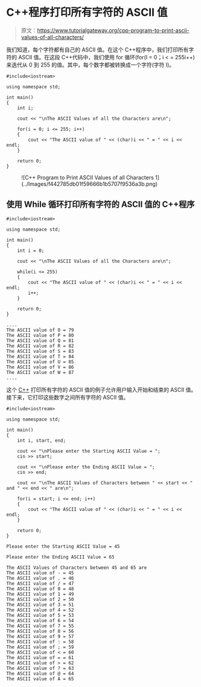 # C++程序打印所有字符的 ASCII 值

> 原文：<https://www.tutorialgateway.org/cpp-program-to-print-ascii-values-of-all-characters/>

我们知道，每个字符都有自己的 ASCII 值。在这个 C++程序中，我们打印所有字符的 ASCII 值。在这段 C++代码中，我们使用 for 循环(for(I = 0；i < = 255i++)来迭代从 0 到 255 的值。其中，每个数字都被转换成一个字符(字符 I)。

```
#include<iostream>

using namespace std;

int main()
{
	int i;

	cout << "\nThe ASCII Values of all the Characters are\n";

	for(i = 0; i <= 255; i++)
	{
		cout << "The ASCII value of " << (char)i << " = " << i << endl;
	}

 	return 0;
}
```

<figure class="wp-block-image size-large">![C++ Program to Print ASCII Values of all Characters 1](../Images/f442785db01f59666b1b5707f9536a3b.png)</figure>

## 使用 While 循环打印所有字符的 ASCII 值的 C++程序

```
#include<iostream>

using namespace std;

int main()
{
	int i = 0;

	cout << "\nThe ASCII Values of all the Characters are\n";

	while(i <= 255)
	{
		cout << "The ASCII value of " << (char)i << " = " << i << endl;
		i++;
	}

 	return 0;
}
```

```
....
The ASCII value of O = 79
The ASCII value of P = 80
The ASCII value of Q = 81
The ASCII value of R = 82
The ASCII value of S = 83
The ASCII value of T = 84
The ASCII value of U = 85
The ASCII value of V = 86
The ASCII value of W = 87
....
```

这个 [C++](https://www.tutorialgateway.org/cpp-programs/) 打印所有字符的 ASCII 值的例子允许用户输入开始和结束的 ASCII 值。接下来，它打印这些数字之间所有字符的 ASCII 值。

```
#include<iostream>

using namespace std;

int main()
{
	int i, start, end;

	cout << "\nPlease enter the Starting ASCII Value = ";
	cin >> start;

	cout << "\nPlease enter the Ending ASCII Value = ";
	cin >> end;

	cout << "\nThe ASCII Values of Characters between " << start << " and " << end << " are\n";

	for(i = start; i <= end; i++)
	{
		cout << "The ASCII value of " << (char)i << " = " << i << endl;
	}

 	return 0;
}
```

```
Please enter the Starting ASCII Value = 45

Please enter the Ending ASCII Value = 65

The ASCII Values of Characters between 45 and 65 are
The ASCII value of - = 45
The ASCII value of . = 46
The ASCII value of / = 47
The ASCII value of 0 = 48
The ASCII value of 1 = 49
The ASCII value of 2 = 50
The ASCII value of 3 = 51
The ASCII value of 4 = 52
The ASCII value of 5 = 53
The ASCII value of 6 = 54
The ASCII value of 7 = 55
The ASCII value of 8 = 56
The ASCII value of 9 = 57
The ASCII value of : = 58
The ASCII value of ; = 59
The ASCII value of < = 60
The ASCII value of = = 61
The ASCII value of > = 62
The ASCII value of ? = 63
The ASCII value of @ = 64
The ASCII value of A = 65
```